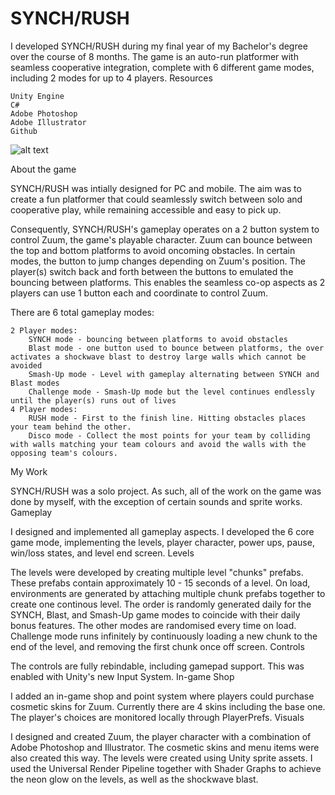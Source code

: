 # SYNCH/RUSH

I developed SYNCH/RUSH during my final year of my Bachelor's degree over the course of 8 months. The game is an auto-run platformer with seamless cooperative integration, complete with 6 different game modes, including 2 modes for up to 4 players.
Resources

    Unity Engine
    C#
    Adobe Photoshop
    Adobe Illustrator
    Github
    
![alt text](https://yoeripvdb.github.io/YoeriPvdB_Portfolio/assets/images/synchrush-menu.gif)

About the game

SYNCH/RUSH was intially designed for PC and mobile. The aim was to create a fun platformer that could seamlessly switch between solo and cooperative play, while remaining accessible and easy to pick up.

Consequently, SYNCH/RUSH's gameplay operates on a 2 button system to control Zuum, the game's playable character. Zuum can bounce between the top and bottom platforms to avoid oncoming obstacles. In certain modes, the button to jump changes depending on Zuum's position. The player(s) switch back and forth between the buttons to emulated the bouncing between platforms. This enables the seamless co-op aspects as 2 players can use 1 button each and coordinate to control Zuum.

There are 6 total gameplay modes:

    2 Player modes:
        SYNCH mode - bouncing between platforms to avoid obstacles
        Blast mode - one button used to bounce between platforms, the over activates a shockwave blast to destroy large walls which cannot be avoided
        Smash-Up mode - Level with gameplay alternating between SYNCH and Blast modes
        Challenge mode - Smash-Up mode but the level continues endlessly until the player(s) runs out of lives
    4 Player modes:
        RUSH mode - First to the finish line. Hitting obstacles places your team behind the other.
        Disco mode - Collect the most points for your team by colliding with walls matching your team colours and avoid the walls with the opposing team's colours.

My Work

SYNCH/RUSH was a solo project. As such, all of the work on the game was done by myself, with the exception of certain sounds and sprite works.
Gameplay

I designed and implemented all gameplay aspects. I developed the 6 core game mode, implementing the levels, player character, power ups, pause, win/loss states, and level end screen.
Levels

The levels were developed by creating multiple level "chunks" prefabs. These prefabs contain approximately 10 - 15 seconds of a level. On load, environments are generated by attaching multiple chunk prefabs together to create one continous level. The order is randomly generated daily for the SYNCH, Blast, and Smash-Up game modes to coincide with their daily bonus features. The other modes are randomised every time on load. Challenge mode runs infinitely by continuously loading a new chunk to the end of the level, and removing the first chunk once off screen.
Controls

The controls are fully rebindable, including gamepad support. This was enabled with Unity's new Input System.
In-game Shop

I added an in-game shop and point system where players could purchase cosmetic skins for Zuum. Currently there are 4 skins including the base one. The player's choices are monitored locally through PlayerPrefs.
Visuals

I designed and created Zuum, the player character with a combination of Adobe Photoshop and Illustrator. The cosmetic skins and menu items were also created this way. The levels were created using Unity sprite assets. I used the Universal Render Pipeline together with Shader Graphs to achieve the neon glow on the levels, as well as the shockwave blast.



